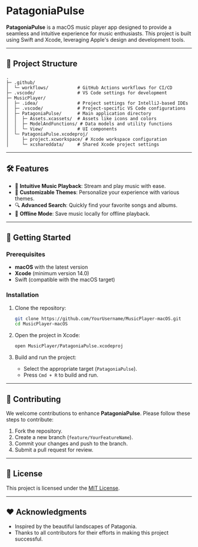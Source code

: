 # PatagoniaPulse

**PatagoniaPulse** is a macOS music player app designed to provide a seamless and intuitive experience for music enthusiasts. This project is built using Swift and Xcode, leveraging Apple's design and development tools.

---

## 📂 Project Structure

```
.
├─ .github/
│  └─ workflows/           # GitHub Actions workflows for CI/CD
├─ .vscode/                # VS Code settings for development
├─ MusicPlayer/
│  ├─ .idea/               # Project settings for IntelliJ-based IDEs
│  ├─ .vscode/             # Project-specific VS Code configurations
│  ├─ PatagoniaPulse/      # Main application directory
│  │  ├─ Assets.xcassets/  # Assets like icons and colors
│  │  ├─ ModelAndFunctions/ # Data models and utility functions
│  │  └─ View/             # UI components
│  └─ PatagoniaPulse.xcodeproj/
│     ├─ project.xcworkspace/ # Xcode workspace configuration
│     └─ xcshareddata/     # Shared Xcode project settings
```

---

## 🛠️ Features

- 🎵 **Intuitive Music Playback**: Stream and play music with ease.
- 🎨 **Customizable Themes**: Personalize your experience with various themes.
- 🔍 **Advanced Search**: Quickly find your favorite songs and albums.
- 💾 **Offline Mode**: Save music locally for offline playback.

---

## 🚀 Getting Started

### Prerequisites

- **macOS** with the latest version
- **Xcode** (minimum version 14.0)
- Swift (compatible with the macOS target)

### Installation

1. Clone the repository:
   ```bash
   git clone https://github.com/YourUsername/MusicPlayer-macOS.git
   cd MusicPlayer-macOS
   ```

2. Open the project in Xcode:
   ```bash
   open MusicPlayer/PatagoniaPulse.xcodeproj
   ```

3. Build and run the project:
   - Select the appropriate target (`PatagoniaPulse`).
   - Press `Cmd + R` to build and run.

---

## 🤝 Contributing

We welcome contributions to enhance **PatagoniaPulse**. Please follow these steps to contribute:

1. Fork the repository.
2. Create a new branch (`feature/YourFeatureName`).
3. Commit your changes and push to the branch.
4. Submit a pull request for review.

---

## 📄 License

This project is licensed under the [MIT License](LICENSE).

---

## ❤️ Acknowledgments

- Inspired by the beautiful landscapes of Patagonia.
- Thanks to all contributors for their efforts in making this project successful.
